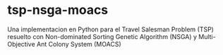 # tsp-nsga-moacs
Una implementacion en Python para el Travel Salesman Problem (TSP) resuelto con Non-dominated Sorting Genetic Algorithm (NSGA) y Multi-Objective Ant Colony System (MOACS)
